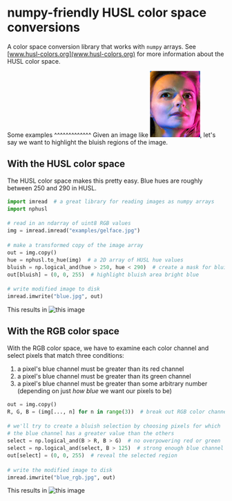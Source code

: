 # numpy-friendly HUSL color space conversions

A color space conversion library that works with `numpy` arrays. See [www.husl-colors.org](www.husl-colors.org) for more information about the HUSL color space.


Some examples
^^^^^^^^^^^^^
Given an image like ![this one](examples/gelface.jpg), let's say we want to
highlight the bluish regions of the image.


With the HUSL color space
-------------------------
The HUSL color space makes this pretty easy. Blue hues are roughly between
250 and 290 in HUSL.

```python
import imread  # a great library for reading images as numpy arrays
import nphusl 

# read in an ndarray of uint8 RGB values
img = imread.imread("examples/gelface.jpg")

# make a transformed copy of the image array
out = img.copy()
hue = nphusl.to_hue(img)  # a 2D array of HUSL hue values
bluish = np.logical_and(hue > 250, hue < 290)  # create a mask for bluish pixels
out[bluish] = (0, 0, 255)  # highlight bluish area bright blue

# write modified image to disk
imread.imwrite("blue.jpg", out)
```

This results in ![this image](examples/blue.jpg)


With the RGB color space
------------------------
With the RGB color space, we have to examine each color channel and select
pixels that match three conditions:

1. a pixel's blue channel must be greater than its red channel
2. a pixel's blue channel must be greater than its green channel
3. a pixel's blue channel must be greater than some arbitrary number
   (depending on just *how blue* we want our pixels to be)

```python
out = img.copy()
R, G, B = (img[..., n] for n in range(3))  # break out RGB color channels

# we'll try to create a bluish selection by choosing pixels for which
# the blue channel has a greater value than the others
select = np.logical_and(B > R, B > G)  # no overpowering red or green
select = np.logical_and(select, B > 125)  # strong enough blue channel
out[select] = (0, 0, 255)  # reveal the selected region

# write the modified image to disk
imread.imwrite("blue_rgb.jpg", out)
```

This results in ![this image](examples/blue_rgb.jpg)



